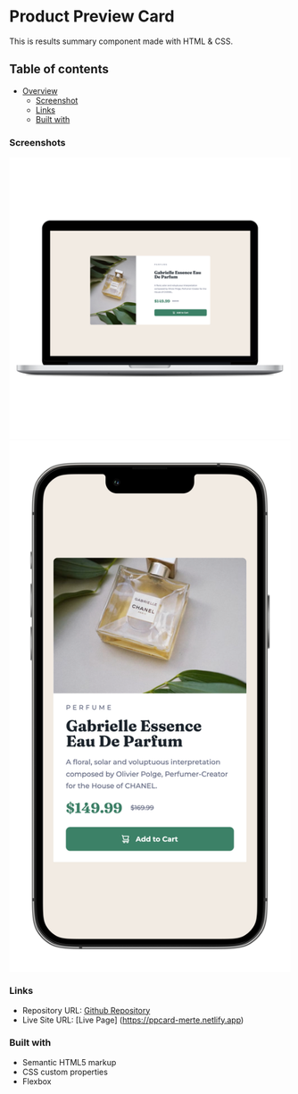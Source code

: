 # Product Preview Card

This is results summary component made with HTML & CSS.

## Table of contents

- [Overview](#overview)
    - [Screenshot](#screenshot)
    - [Links](#links)
    - [Built with](#built-with)

### Screenshots

<img src="design/desktop.png">
<img src="design/mobile.png" style="width: 50vh;  display: block; margin: 0 auto;">

### Links

- Repository URL: [Github Repository]()
- Live Site URL: [Live Page] (https://ppcard-merte.netlify.app)

### Built with

- Semantic HTML5 markup
- CSS custom properties
- Flexbox
